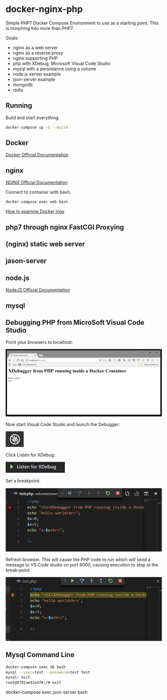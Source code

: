 # docker-nginx-php
Simple PHP7 Docker Compose Environment to use as a starting point.  This is morphing into more than PHP7.

Goals:
* nginx as a web server
* nginx as a reverse proxy
* nginx supporting PHP
* php with XDebug, Microsoft Visual Code Studio
* mysql with a persistance using a volume
* node.js server example
* json-server example
* mongodb
* redis

## Running
Build and start everything.
```sh
docker-compose up -d --build
```

## Docker

[Docker Official Documentation](https://docs.docker.com/)


## nginx

[NGINX Official Documentation](https://nginx.org/en/docs/)

Connect to container with bash.
```sh
docker-compose exec web bash
```
[How to examine Docker logs](https://docs.docker.com/config/containers/logging/)

## php7 through nginx FastCGI Proxying 

## (nginx) static web server



## jason-server

## node.js

[NodeJS Official Documentation](https://nodejs.org/en/)

## mysql


## Debugging PHP from MicroSoft Visual Code Studio

Point your browsers to localhost:

![Picture of browser](./docs/images/php.jpg "PHP running inside Docker")

Now start Visual Code Studio and launch the Debugger:

![Picture of Icon](./docs/images/vscode-debugger.jpg "VSCode Launch Debugger")

Click Listen for XDebug:

![Picture of button](./docs/images/listen-to-xdebug.jpg "Listen to XDebug")

Set a breakpoint:

![Picture of Text Editor](./docs/images/set-break-point.jpg "Set a break-point.")

Refresh browser. This will cause the PHP code to run which will send a message to VS Code studio on port 9000, causing execution to stop at the break-point.


![Picture of Text Editor](./docs/images/stopped-at-a-breakpoint.jpg "Execution is halting.")




## Mysql Command Line
```sh
docker-compose exec db bash
mysql --user=test --password=test test
mysql> exit
root@8792ae92e4f8:/# exit
```

docker-compose exec json-server bash

